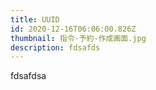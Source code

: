 ```yaml
---
title: UUID
id: 2020-12-16T06:06:00.826Z
thumbnail: 指令-予約-作成画面.jpg
description: fdsafds
---
```

fdsafdsa